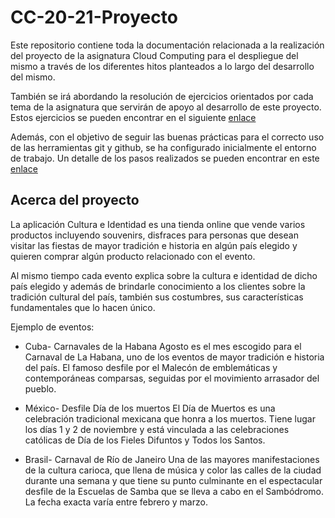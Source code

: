 # CC-20-21-Proyecto

Este repositorio contiene toda la documentación relacionada a la realización del proyecto de la asignatura Cloud Computing para el despliegue del mismo a través de los diferentes hitos planteados a lo largo del desarrollo del mismo. 

 También se irá abordando la resolución de ejercicios orientados por cada tema de la asignatura que servirán de apoyo al desarrollo de este proyecto. Estos ejercicios se pueden encontrar en el siguiente [enlace](https://github.com/ccvaillant1992/CC-20-21-Ejercicios) 

 Además, con el objetivo de seguir las buenas prácticas para el correcto uso de las herramientas git y github, se ha configurado inicialmente el entorno de trabajo. Un detalle de los pasos realizados se pueden encontrar en este [enlace](https://github.com/ccvaillant1992/CC-20-21-Proyecto/blob/master/docs/Inicio-EntornoTrabajo.md) 

## Acerca del proyecto

La aplicación Cultura e Identidad es una tienda online que vende varios productos incluyendo souvenirs, disfraces para personas que desean visitar las fiestas de mayor tradición e historia en algún país elegido y quieren comprar algún producto relacionado con el evento.

Al mismo tiempo cada evento explica sobre la cultura e identidad de dicho país elegido y además de brindarle conocimiento a los clientes sobre la tradición cultural del país, también sus costumbres, sus características fundamentales que lo hacen único.

Ejemplo de eventos:

- Cuba- Carnavales de la Habana
Agosto es el mes escogido para el Carnaval de La Habana, uno de los eventos de mayor tradición e historia del país. El famoso desfile por el Malecón de emblemáticas y contemporáneas comparsas, seguidas por el movimiento arrasador del pueblo.

- México- Desfile Día de los muertos
El Día de Muertos es una celebración tradicional mexicana que honra a los muertos. Tiene lugar los días 1 y 2 de noviembre y está vinculada a las celebraciones católicas de Día de los Fieles Difuntos y Todos los Santos.

- Brasil- Carnaval de Río de Janeiro 
Una de las mayores manifestaciones de la cultura carioca, que llena de música y color las calles de la ciudad durante una semana y que tiene su punto culminante en el espectacular desfile de la Escuelas de Samba que se lleva a cabo en el Sambódromo. La fecha exacta varía entre febrero y marzo.


